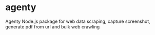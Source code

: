 # agenty
Agenty Node.js package for web data scraping, capture screenshot, generate pdf from url and bulk web crawling

